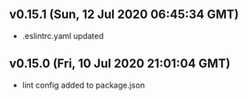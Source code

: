 ## v0.15.1 (Sun, 12 Jul 2020 06:45:34 GMT)

-   .eslintrc.yaml updated

## v0.15.0 (Fri, 10 Jul 2020 21:01:04 GMT)

-   lint config added to package.json
